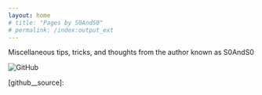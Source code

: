 ```yaml
---
layout: home
# title: "Pages by S0AndS0"
# permalink: /index:output_ext
---
```


Miscellaneous tips, tricks, and thoughts from the author known as S0AndS0

![GitHub][badge__github]

[badge__github]: https://img.shields.io/badge/GitHub-gray.svg?logo=github

[github__source]:

[badge__commits__s0ands0__master]: https://img.shields.io/github/last-commit/S0AndS0/S0AndS0.github.io/master.svg

[commits__s0ands0__master]: https://github.com/S0AndS0/S0AndS0.github.io/commits/master "&#x1F4DD; History of changes on this branch"
